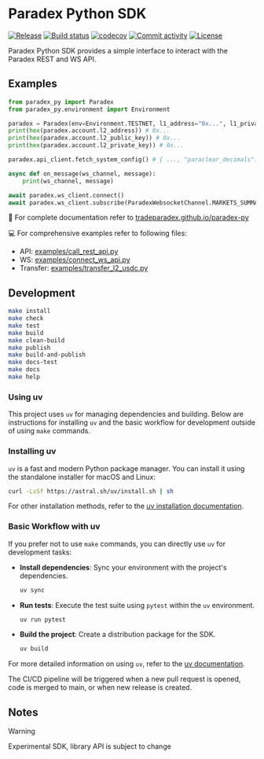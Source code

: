 # Paradex Python SDK

[![Release](https://img.shields.io/github/v/release/tradeparadex/paradex-py)](https://img.shields.io/github/v/release/tradeparadex/paradex-py)
[![Build status](https://img.shields.io/github/actions/workflow/status/tradeparadex/paradex-py/main.yml?branch=main)](https://github.com/tradeparadex/paradex-py/actions/workflows/main.yml?query=branch%3Amain)
[![codecov](https://codecov.io/gh/tradeparadex/paradex-py/branch/main/graph/badge.svg)](https://codecov.io/gh/tradeparadex/paradex-py)
[![Commit activity](https://img.shields.io/github/commit-activity/m/tradeparadex/paradex-py)](https://img.shields.io/github/commit-activity/m/tradeparadex/paradex-py)
[![License](https://img.shields.io/github/license/tradeparadex/paradex-py)](https://img.shields.io/github/license/tradeparadex/paradex-py)

Paradex Python SDK provides a simple interface to interact with the Paradex REST and WS API.

## Examples

```python
from paradex_py import Paradex
from paradex_py.environment import Environment

paradex = Paradex(env=Environment.TESTNET, l1_address="0x...", l1_private_key="0x...")
print(hex(paradex.account.l2_address)) # 0x...
print(hex(paradex.account.l2_public_key)) # 0x...
print(hex(paradex.account.l2_private_key)) # 0x...

paradex.api_client.fetch_system_config() # { ..., "paraclear_decimals": 8, ... }

async def on_message(ws_channel, message):
    print(ws_channel, message)

await paradex.ws_client.connect()
await paradex.ws_client.subscribe(ParadexWebsocketChannel.MARKETS_SUMMARY, callback=on_message)
```

📖 For complete documentation refer to [tradeparadex.github.io/paradex-py](https://tradeparadex.github.io/paradex-py/)

💻 For comprehensive examples refer to following files:

- API: [examples/call_rest_api.py](examples/call_rest_api.py)
- WS: [examples/connect_ws_api.py](examples/connect_ws_api.py)
- Transfer: [examples/transfer_l2_usdc.py](examples/transfer_l2_usdc.py)

## Development

```bash
make install
make check
make test
make build
make clean-build
make publish
make build-and-publish
make docs-test
make docs
make help
```

### Using uv

This project uses `uv` for managing dependencies and building. Below are instructions for installing `uv` and the basic workflow for development outside of using `make` commands.

### Installing uv

`uv` is a fast and modern Python package manager. You can install it using the standalone installer for macOS and Linux:

```bash
curl -LsSf https://astral.sh/uv/install.sh | sh
```

For other installation methods, refer to the [uv installation documentation](https://docs.astral.sh/uv/getting-started/installation/).

### Basic Workflow with uv

If you prefer not to use `make` commands, you can directly use `uv` for development tasks:

- **Install dependencies**: Sync your environment with the project's dependencies.
  ```bash
  uv sync
  ```
- **Run tests**: Execute the test suite using `pytest` within the `uv` environment.
  ```bash
  uv run pytest
  ```
- **Build the project**: Create a distribution package for the SDK.
  ```bash
  uv build
  ```

For more detailed information on using `uv`, refer to the [uv documentation](https://docs.astral.sh/uv/).

The CI/CD pipeline will be triggered when a new pull request is opened, code is merged to main, or when new release is created.

## Notes

> [!WARNING]
> Experimental SDK, library API is subject to change
